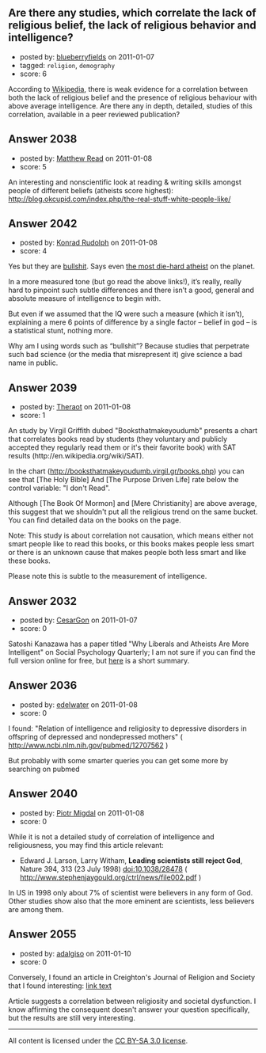 ## Are there any studies, which correlate the lack of religious belief, the lack of religious behavior and intelligence?

- posted by: [blueberryfields](https://stackexchange.com/users/-1/240-blueberryfields) on 2011-01-07
- tagged: `religion`, `demography`
- score: 6

According to [Wikipedia][1], there is weak evidence for a correlation between both the lack of religious belief and the presence of religious behaviour with above average intelligence. Are there any in depth, detailed, studies of this correlation, available in a peer reviewed publication?


  [1]: http://en.wikipedia.org/wiki/Religiosity_and_intelligence


## Answer 2038

- posted by: [Matthew Read](https://stackexchange.com/users/-1/740-matthew-read) on 2011-01-08
- score: 5

An interesting and nonscientific look at reading & writing skills amongst people of different beliefs (atheists score highest): http://blog.okcupid.com/index.php/the-real-stuff-white-people-like/


## Answer 2042

- posted by: [Konrad Rudolph](https://stackexchange.com/users/-1/82-konrad-rudolph) on 2011-01-08
- score: 4

<p>Yes but they are <a href="http://scienceblogs.com/pharyngula/2010/02/stop_patting_yourselves_on_the.php" rel="nofollow">bullshit</a>. Says even <a href="http://scienceblogs.com/pharyngula/2009/03/religious_people_arent_necessa.php" rel="nofollow">the most die-hard atheist</a> on the planet.</p>

<p>In a more measured tone (but go read the above links!), it’s really, really hard to pinpoint such subtle differences and there isn’t a good, general and absolute measure of intelligence to begin with.</p>

<p>But even if we assumed that the IQ were such a measure (which it isn’t), explaining a mere 6 points of difference by a single factor – belief in god – is a statistical stunt, nothing more.</p>

<p>Why am I using words such as “bullshit”? Because studies that perpetrate such bad science (or the media that misrepresent it) give science a bad name in public.</p>



## Answer 2039

- posted by: [Theraot](https://stackexchange.com/users/-1/741-theraot) on 2011-01-08
- score: 1

<p>An study by Virgil Griffith dubed "Booksthatmakeyoudumb" presents a chart that correlates books read by students (they voluntary and publicly accepted they regularly read them or it's their favorite book) with SAT results (http://en.wikipedia.org/wiki/SAT).</p>

<p>In the chart (<a href="http://booksthatmakeyoudumb.virgil.gr/books.php" rel="nofollow">http://booksthatmakeyoudumb.virgil.gr/books.php</a>) you can see that [The Holy Bible] And [The Purpose Driven Life] rate below the control variable: "I don't Read".</p>

<p>Although [The Book Of Mormon] and [Mere Christianity] are above average, this suggest that we shouldn't put all the religious trend on the same bucket. You can find detailed data on the books on the page.</p>

<p>Note: This study is about correlation not causation, which means either not smart people like to read this books, or this books makes people less smart or there is an unknown cause that makes people both less smart and like these books.</p>

<p>Please note this is subtle to the measurement of intelligence.</p>



## Answer 2032

- posted by: [CesarGon](https://stackexchange.com/users/-1/80-cesargon) on 2011-01-07
- score: 0

Satoshi Kanazawa has a paper titled "Why Liberals and Atheists Are More Intelligent" on Social Psychology Quarterly; I am not sure if you can find the full version online for free, but <a href="http://reason.com/blog/2010/02/24/why-liberals-and-atheists-are">here</a> is a short summary.


## Answer 2036

- posted by: [edelwater](https://stackexchange.com/users/-1/562-edelwater) on 2011-01-08
- score: 0

I found: "Relation of intelligence and religiosity to depressive disorders in offspring of depressed and nondepressed mothers" ( http://www.ncbi.nlm.nih.gov/pubmed/12707562 )

But probably with some smarter queries you can get some more by searching on pubmed


## Answer 2040

- posted by: [Piotr Migdal](https://stackexchange.com/users/-1/375-piotr-migdal) on 2011-01-08
- score: 0

While it is not a detailed study of correlation of intelligence and religiousness, you may find this article relevant:

* Edward J. Larson, Larry Witham, **Leading scientists still reject God**, Nature 394, 313 (23 July 1998) [doi:10.1038/28478](http://dx.doi.org/10.1038/28478)
( http://www.stephenjaygould.org/ctrl/news/file002.pdf )

In US in 1998 only about 7% of scientist were believers in any form of God. Other studies show also that the more eminent are scientists, less believers are among them.




## Answer 2055

- posted by: [adalgiso](https://stackexchange.com/users/-1/754-adalgiso) on 2011-01-10
- score: 0

<p>Conversely, I found an article in Creighton's Journal of Religion and Society that I found interesting: <a href="http://moses.creighton.edu/JRS/2005/2005-11.html" rel="nofollow" title="Cross-National Correlations of Quantifiable Societal Health with Popular Religiosity and Secularism in the Prosperous Democracies">link text</a></p>

<p>Article suggests a correlation between religiosity and societal dysfunction.  I know affirming the consequent doesn't answer your question specifically, but the results are still very interesting.</p>




---

All content is licensed under the [CC BY-SA 3.0 license](https://creativecommons.org/licenses/by-sa/3.0/).
